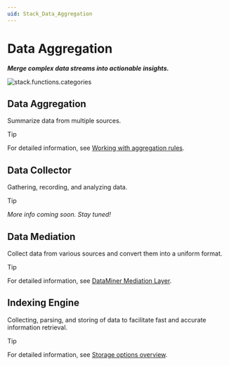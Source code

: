```yaml
---
uid: Stack_Data_Aggregation
---
```


# Data Aggregation

***Merge complex data streams into actionable insights.***

![stack.functions.categories](~/dataminer-overview/images/stack_data_aggregation.png)

## Data Aggregation

Summarize data from multiple sources.

> [!TIP]
> For detailed information, see [Working with aggregation rules](xref:Working_with_aggregation_rules).

## Data Collector

Gathering, recording, and analyzing data.

> [!TIP]
>
> *More info coming soon. Stay tuned!*

## Data Mediation

Collect data from various sources and convert them into a uniform format.

> [!TIP]
> For detailed information, see [DataMiner Mediation Layer](xref:AdvancedDataMinerMediationLayerIntroduction).

## Indexing Engine

Collecting, parsing, and storing of data to facilitate fast and accurate information retrieval.

> [!TIP]
> For detailed information, see [Storage options overview](xref:Supported_system_data_storage_architectures).
